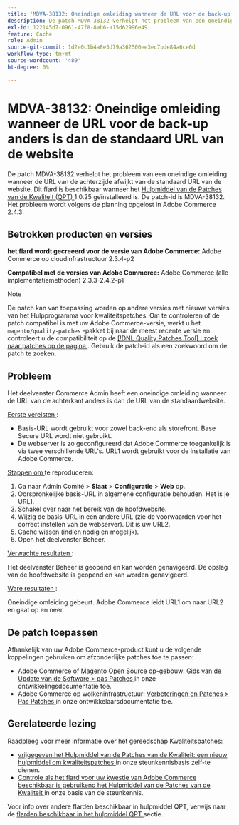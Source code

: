 ```yaml
---
title: 'MDVA-38132: Oneindige omleiding wanneer de URL voor de back-up anders is dan de standaard URL van de website'
description: De patch MDVA-38132 verhelpt het probleem van een oneindige omleiding wanneer de URL van de achterzijde afwijkt van de standaard URL van de website. Deze patch is beschikbaar wanneer [Quality Patches Tool (QPT)] (https://devdocs.magento.com/guides/v2.4/comp-mgr/patching.html#mqp) 1.0.25 is geïnstalleerd. De patch-id is MDVA-38132. Het probleem wordt volgens de planning opgelost in Adobe Commerce 2.4.3.
exl-id: 122145d7-0961-47f8-8ab6-a15d62996e49
feature: Cache
role: Admin
source-git-commit: 1d2e0c1b4a8e3d79a362500ee3ec7bde84a6ce0d
workflow-type: tm+mt
source-wordcount: '489'
ht-degree: 0%

---
```


# MDVA-38132: Oneindige omleiding wanneer de URL voor de back-up anders is dan de standaard URL van de website

De patch MDVA-38132 verhelpt het probleem van een oneindige omleiding wanneer de URL van de achterzijde afwijkt van de standaard URL van de website. Dit flard is beschikbaar wanneer het [ Hulpmiddel van de Patches van de Kwaliteit (QPT) ](https://devdocs.magento.com/guides/v2.4/comp-mgr/patching.html#mqp) 1.0.25 geïnstalleerd is. De patch-id is MDVA-38132. Het probleem wordt volgens de planning opgelost in Adobe Commerce 2.4.3.

## Betrokken producten en versies

**het flard wordt gecreeerd voor de versie van Adobe Commerce:**
Adobe Commerce op cloudinfrastructuur 2.3.4-p2

**Compatibel met de versies van Adobe Commerce:**
Adobe Commerce (alle implementatiemethoden) 2.3.3-2.4.2-p1
>[!NOTE]
>
>De patch kan van toepassing worden op andere versies met nieuwe versies van het Hulpprogramma voor kwaliteitspatches. Om te controleren of de patch compatibel is met uw Adobe Commerce-versie, werkt u het `magento/quality-patches` -pakket bij naar de meest recente versie en controleert u de compatibiliteit op de [[!DNL Quality Patches Tool] : zoek naar patches op de pagina ](https://devdocs.magento.com/quality-patches/tool.html#patch-grid) . Gebruik de patch-id als een zoekwoord om de patch te zoeken.

## Probleem

Het deelvenster Commerce Admin heeft een oneindige omleiding wanneer de URL van de achterkant anders is dan de URL van de standaardwebsite.

<u> Eerste vereisten </u>:

* Basis-URL wordt gebruikt voor zowel back-end als storefront. Base Secure URL wordt niet gebruikt.
* De webserver is zo geconfigureerd dat Adobe Commerce toegankelijk is via twee verschillende URL&#39;s. URL1 wordt gebruikt voor de installatie van Adobe Commerce.

<u> Stappen om </u> te reproduceren:

1. Ga naar Admin Comité > **Slaat** > **Configuratie** > **Web** op.
1. Oorspronkelijke basis-URL in algemene configuratie behouden. Het is je URL1.
1. Schakel over naar het bereik van de hoofdwebsite.
1. Wijzig de basis-URL in een andere URL (zie de voorwaarden voor het correct instellen van de webserver). Dit is uw URL2.
1. Cache wissen (indien nodig en mogelijk).
1. Open het deelvenster Beheer.

<u> Verwachte resultaten </u>:

Het deelvenster Beheer is geopend en kan worden genavigeerd. De opslag van de hoofdwebsite is geopend en kan worden genavigeerd.

<u> Ware resultaten </u>:

Oneindige omleiding gebeurt. Adobe Commerce leidt URL1 om naar URL2 en gaat op en neer.

## De patch toepassen

Afhankelijk van uw Adobe Commerce-product kunt u de volgende koppelingen gebruiken om afzonderlijke patches toe te passen:

* Adobe Commerce of Magento Open Source op-gebouw: [ Gids van de Update van de Software > pas Patches ](https://devdocs.magento.com/guides/v2.4/comp-mgr/patching/mqp.html) in onze ontwikkelingsdocumentatie toe.
* Adobe Commerce op wolkeninfrastructuur: [ Verbeteringen en Patches > Pas Patches ](https://devdocs.magento.com/cloud/project/project-patch.html) in onze ontwikkelaarsdocumentatie toe.

## Gerelateerde lezing

Raadpleeg voor meer informatie over het gereedschap Kwaliteitspatches:

* [ vrijgegeven het Hulpmiddel van de Patches van de Kwaliteit: een nieuw hulpmiddel om kwaliteitspatches ](/help/announcements/adobe-commerce-announcements/magento-quality-patches-released-new-tool-to-self-serve-quality-patches.md) in onze steunkennisbasis zelf-te dienen.
* [ Controle als het flard voor uw kwestie van Adobe Commerce beschikbaar is gebruikend het Hulpmiddel van de Patches van de Kwaliteit ](/help/support-tools/patches-available-in-qpt-tool/check-patch-for-magento-issue-with-magento-quality-patches.md) in onze basis van de steunkennis.

Voor info over andere flarden beschikbaar in hulpmiddel QPT, verwijs naar de [ flarden beschikbaar in het hulpmiddel QPT ](https://support.magento.com/hc/en-us/sections/360010506631-Patches-available-in-QPT-tool-) sectie.
